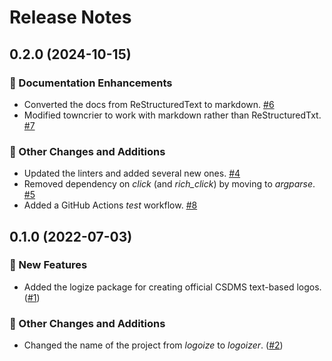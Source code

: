 # Release Notes

<!-- towncrier-draft-entries:: Not yet released -->

<!-- towncrier release notes start -->

## 0.2.0 (2024-10-15)


### 📖 Documentation Enhancements

- Converted the docs from ReStructuredText to markdown. [#6](https://github.com/mcflugen/logoizer/issues/6)
- Modified towncrier to work with markdown rather than ReStructuredTxt. [#7](https://github.com/mcflugen/logoizer/issues/7)


### 🔩 Other Changes and Additions

- Updated the linters and added several new ones. [#4](https://github.com/mcflugen/logoizer/issues/4)
- Removed dependency on *click* (and *rich_click*) by moving to *argparse*. [#5](https://github.com/mcflugen/logoizer/issues/5)
- Added a GitHub Actions *test* workflow. [#8](https://github.com/mcflugen/logoizer/issues/8)

## 0.1.0 (2022-07-03)

### 🍰 New Features

- Added the logize package for creating official CSDMS text-based logos. ([#1](https://github.com/mcflugen/logoizer/issues/1))

### 🔩 Other Changes and Additions

- Changed the name of the project from *logoize* to *logoizer*. ([#2](https://github.com/mcflugen/logoizer/issues/2))
